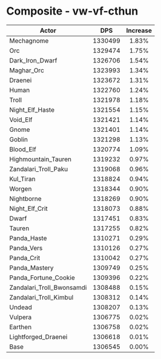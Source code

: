 # Composite - vw-vf-cthun
| Actor | DPS | Increase |
|---|:---:|:---:|
|Mechagnome|1330499|1.83%|
|Orc|1329474|1.75%|
|Dark_Iron_Dwarf|1326706|1.54%|
|Maghar_Orc|1323993|1.34%|
|Draenei|1323672|1.31%|
|Human|1322760|1.24%|
|Troll|1321978|1.18%|
|Night_Elf_Haste|1321554|1.15%|
|Void_Elf|1321421|1.14%|
|Gnome|1321401|1.14%|
|Goblin|1321298|1.13%|
|Blood_Elf|1320774|1.09%|
|Highmountain_Tauren|1319232|0.97%|
|Zandalari_Troll_Paku|1319068|0.96%|
|Kul_Tiran|1318824|0.94%|
|Worgen|1318344|0.90%|
|Nightborne|1318269|0.90%|
|Night_Elf_Crit|1318073|0.88%|
|Dwarf|1317451|0.83%|
|Tauren|1317255|0.82%|
|Panda_Haste|1310271|0.29%|
|Panda_Vers|1310126|0.27%|
|Panda_Crit|1310042|0.27%|
|Panda_Mastery|1309749|0.25%|
|Panda_Fortune_Cookie|1309396|0.22%|
|Zandalari_Troll_Bwonsamdi|1308488|0.15%|
|Zandalari_Troll_Kimbul|1308312|0.14%|
|Undead|1308207|0.13%|
|Vulpera|1306775|0.02%|
|Earthen|1306758|0.02%|
|Lightforged_Draenei|1306618|0.01%|
|Base|1306545|0.00%|
